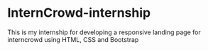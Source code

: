 # InternCrowd-internship
This is my internship for developing a responsive landing page for interncrowd using HTML, CSS and Bootstrap
